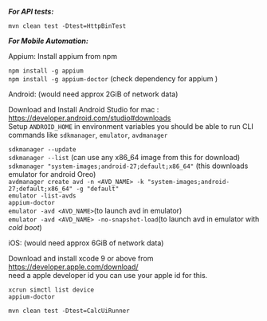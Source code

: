 ***For API tests:***

`mvn clean test -Dtest=HttpBinTest`

***For Mobile Automation:***

Appium: Install appium from npm

`npm install -g appium`<br>
`npm install -g appium-doctor` (check dependency for appium )

Android:  (would need approx 2GiB of network data)

Download and Install Android Studio for mac : https://developer.android.com/studio#downloads<br>
Setup `ANDROID_HOME` in environment variables 
you should be able to run CLI commands like `sdkmanager`, `emulator`, `avdmanager`

`sdkmanager --update` <br>
`sdkmanager --list`     (can use any x86_64 image from this for download)<br>
`sdkmanager "system-images;android-27;default;x86_64"` (this downloads emulator for android Oreo)<br>
`avdmanager create avd -n <AVD_NAME> -k "system-images;android-27;default;x86_64" -g "default"`<br>
`emulator -list-avds`<br>
`appium-doctor`<br>
`emulator -avd <AVD_NAME>`(to launch avd in emulator)<br>
`emulator -avd <AVD_NAME> -no-snapshot-load`(to launch avd in emulator with *cold boot*)<br>

iOS: (would need approx 6GiB of network data)<br>

Download and install xcode 9 or above from https://developer.apple.com/download/ <br>
need a apple developer id you can use your apple id for this.<br>

`xcrun simctl list device`<br>
`appium-doctor`


`mvn clean test -Dtest=CalcUiRunner`
